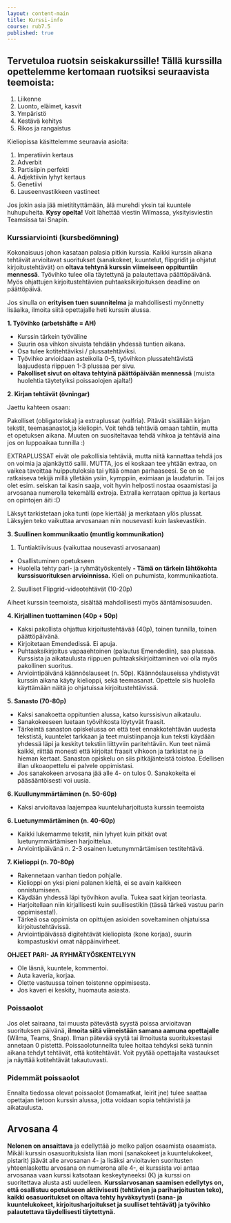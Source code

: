 ```yaml
---
layout: content-main
title: Kurssi-info
course: rub7.5
published: true
---
```

## Tervetuloa ruotsin seiskakurssille! Tällä kurssilla opettelemme kertomaan ruotsiksi seuraavista teemoista:

1. Liikenne
2. Luonto, eläimet, kasvit
3. Ympäristö
4. Kestävä kehitys
5. Rikos ja rangaistus

Kieliopissa käsittelemme seuraavia asioita:

1. Imperatiivin kertaus
2. Adverbit
3. Partisiipin perfekti
4. Adjektiivin lyhyt kertaus
5. Genetiivi
6. Lauseenvastikkeen vastineet


Jos jokin asia jää mietitityttämään, älä murehdi yksin tai kuuntele huhupuheita. **Kysy opelta!** Voit lähettää viestin Wilmassa, yksityisviestin Teamsissa tai Snapin.

### Kurssiarviointi (kursbedömning)

Kokonaisuus johon kasataan palasia pitkin kurssia. Kaikki kurssin aikana tehtävät arvioitavat suoritukset (sanakokeet, kuuntelut, flipgridit ja ohjatut kirjoitustehtävät) on **oltava tehtynä kurssin viimeiseen oppituntiin mennessä**. Työvihko tulee olla täytettynä ja palautettava päättöpäivänä. Myös ohjattujen kirjoitustehtävien puhtaaksikirjoituksen deadline on päättöpäivä.

Jos sinulla on **erityisen tuen suunnitelma** ja mahdollisesti myönnetty lisäaika, ilmoita siitä opettajalle heti kurssin alussa.

**1. Työvihko (arbetshäfte = AH)**

- Kurssin tärkein työväline
- Suurin osa vihkon sivuista tehdään yhdessä tuntien aikana.
- Osa tulee kotitehtäviksi / plussatehtäviksi.
- Työvihko arvioidaan asteikolla  0-5, työvihkon plussatehtävistä laajuudesta riippuen 1-3 plussaa per sivu.
- **Pakolliset sivut on oltava tehtyinä päättöpäivään mennessä** (muista huolehtia täytetyiksi poissaolojen ajalta!)

**2. Kirjan tehtävät (övningar)**

Jaettu kahteen osaan:

Pakolliset (obligatoriska) ja extraplussat (valfria). Pitävät sisällään kirjan tekstit, teemasanastot,ja  kieliopin. Voit tehdä tehtäviä omaan tahtiin, mutta et opetuksen aikana. Muuten on suositeltavaa tehdä vihkoa ja tehtäviä aina jos on luppoaikaa tunnilla :)

EXTRAPLUSSAT eivät ole pakollisia tehtäviä, mutta niitä kannattaa tehdä jos on voimia ja ajankäyttö sallii. MUTTA, jos ei koskaan tee yhtään extraa, on vaikea tavoittaa huipputuloksia tai yltää omaan parhaaseesi. Se on se ratkaiseva tekijä millä ylletään ysiin, kymppiin, eximiaan ja laudaturiin. Tai jos olet esim. seiskan tai kasin saaja, voit hyvin helposti nostaa osaamistasi ja arvosanaa numerolla tekemällä extroja. Extralla kerrataan opittua ja kertaus on opintojen äiti :D

Läksyt tarkistetaan joka tunti (ope kiertää) ja merkataan ylös plussat. Läksyjen teko vaikuttaa arvosanaan niin nousevasti kuin laskevastikin.

**3. Suullinen kommunikaatio (muntlig kommunikation)**

1) Tuntiaktiivisuus (vaikuttaa nousevasti arvosanaan)

- Osallistuminen opetukseen
- Huolella tehty pari- ja ryhmätyöskentely
**- Tämä on tärkein lähtökohta kurssisuorituksen arvioinnissa.** Kieli on puhumista, kommunikaatiota.


2) Suulliset Flipgrid-videotehtävät (10-20p)

Aiheet kurssin teemoista, sisältää mahdollisesti myös ääntämisosuuden. 

**4. Kirjallinen tuottaminen (40p + 50p)**

- Kaksi pakollista ohjattua kirjoitustehtävää (40p), toinen tunnilla, toinen päättöpäivänä.
- Kirjoitetaan Emendedissä. Ei apuja.
- Puhtaaksikirjoitus vapaaehtoinen (palautus Emendediin), saa plussaa. Kurssista ja aikataulusta riippuen puhtaaksikirjoittaminen voi olla myös pakollinen suoritus.
- Arviointipäivänä käännöslauseet (n. 50p). Käännöslauseissa yhdistyvät kurssin aikana käyty kielioppi, sekä teemasanat. Opettele siis huolella käyttämään näitä jo ohjatuissa kirjoitustehtävissä.

**5. Sanasto (70-80p)**

- Kaksi sanakoetta oppituntien alussa, katso kurssisivun aikataulu.
- Sanakokeeseen luetaan työvihkosta löytyvät fraasit. 
- Tärkeintä sanaston opiskelussa on että teet ennakkotehtävän uudesta tekstistä, kuuntelet tarkkaan ja teet muistiinpanoja kun teksti käydään yhdessä läpi ja keskityt tekstiin liittyviin paritehtäviin. Kun teet nämä kaikki, riittää monesti että kirjoitat fraasit vihkoon ja tarkistat ne ja hieman kertaat. Sanaston opiskelu on siis pitkäjänteistä toistoa. Edellisen illan ulkoaopettelu ei palvele oppimistasi.
- Jos sanakokeen arvosana jää alle 4- on tulos 0. Sanakokeita ei pääsääntöisesti voi uusia. 

**6. Kuullunymmärtäminen (n. 50-60p)**

- Kaksi arvioitavaa laajempaa kuunteluharjoitusta kurssin teemoista


**6. Luetunymmärtäminen (n. 40-60p)**

- Kaikki lukemamme tekstit, niin lyhyet kuin pitkät ovat luetunymmärtämisen harjoittelua.
- Arviointipäivänä n. 2-3 osainen luetunymmärtämisen testitehtävä.

**7. Kielioppi (n. 70-80p)**

- Rakennetaan vanhan tiedon pohjalle.
- Kielioppi on yksi pieni palanen kieltä, ei se avain kaikkeen onnistumiseen.
- Käydään yhdessä läpi työvihkon avulla. Tukea saat kirjan teoriasta.
- Harjoitellaan niin kirjallisesti kuin suullisestikin (tässä tärkeä vastuu parin oppimisesta!).
- Tärkeä osa oppimista on opittujen asioiden soveltaminen ohjatuissa kirjoitustehtävissä.
- Arviointipäivässä digitehtävät kieliopista (kone korjaa), suurin kompastuskivi omat näppäinvirheet.


**OHJEET PARI- JA RYHMÄTYÖSKENTELYYN**

- Ole läsnä, kuuntele, kommentoi.
- Auta kaveria, korjaa.
- Olette vastuussa toinen toistenne oppimisesta.
- Jos kaveri ei keskity, huomauta asiasta.

### Poissaolot
Jos olet sairaana, tai muusta pätevästä syystä poissa arvioitavan suorituksen päivänä, **ilmoita siitä viimeistään samana aamuna opettajalle** (Wilma, Teams, Snap). Ilman pätevää syytä tai ilmoitusta suorituksestasi annetaan 0 pistettä. Poissaolotunneilta tulee hoitaa tehdyksi sekä tunnin aikana tehdyt tehtävät, että kotitehtävät. Voit pyytää opettajalta vastaukset ja näyttää kotitehtävät takautuvasti.
​
### Pidemmät poissaolot
Ennalta tiedossa olevat poissaolot (lomamatkat, leirit jne) tulee saattaa opettajan tietoon kurssin alussa, jotta voidaan sopia tehtävistä ja aikataulusta.

## Arvosana 4
**Nelonen on ansaittava** ja edellyttää jo melko paljon osaamista osaamista. Mikäli kurssin
osasuorituksista liian moni (sanakokeet ja kuuntelukokeet, pistarit) jäävät alle arvosanan 4- ja lisäksi arvioitavien suoritusten yhteenlaskettu arvosana on numerona alle 4-, ei kurssista voi antaa arvosanaa vaan kurssi katsotaan keskeytyneeksi (K) ja kurssi on suoritettava alusta asti uudelleen. **Kurssiarvosanan saamisen edellytys on, että osallistuu opetukseen aktiivisesti (tehtävien ja pariharjoitusten teko), kaikki osasuoritukset on oltava tehty hyväksytysti (sana- ja kuuntelukokeet, kirjoitusharjoitukset ja suulliset tehtävät) ja työvihko palautettava täydellisesti täytettynä.**